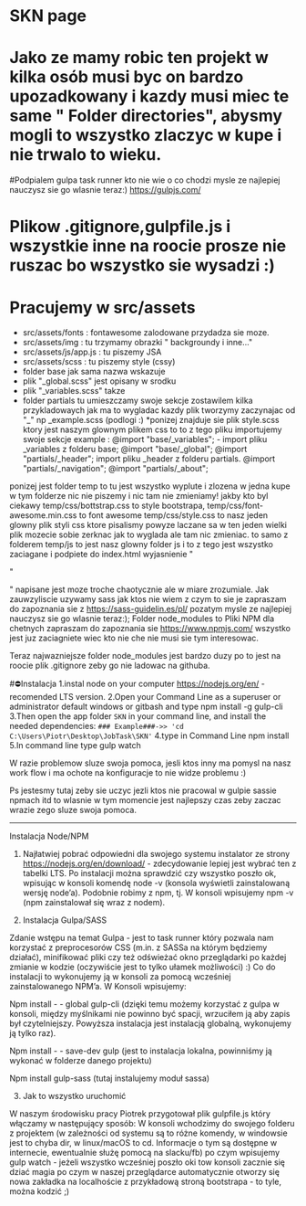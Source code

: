 # SKN page

# Jako ze mamy robic ten projekt w kilka osób musi byc on bardzo upozadkowany i kazdy musi miec te same " Folder directories", abysmy mogli to wszystko zlaczyc w kupe i nie trwalo to wieku.

#Podpialem gulpa task runner kto nie wie o co chodzi mysle ze najlepiej nauczysz sie go wlasnie teraz:)
https://gulpjs.com/

# Plikow .gitignore,gulpfile.js i wszystkie inne na roocie prosze nie ruszac bo wszystko sie wysadzi :)

# Pracujemy w src/assets

* src/assets/fonts : fontawesome zalodowane przydadza sie moze.
* src/assets/img : tu trzymamy obrazki " backgroundy i inne..."
* src/assets/js/app.js : tu piszemy JSA
* src/assets/scss : tu piszemy style (cssy)
* folder base jak sama nazwa wskazuje
* plik "\_global.scss" jest opisany w srodku
* plik "\_variables.scss" takze
* folder partials tu umieszczamy swoje sekcje zostawilem kilka przykladowaych jak ma to wygladac kazdy plik tworzymy zaczynajac od "\_" np \_example.scss (podlogi :)
  \*ponizej znajduje sie plik style.scss ktory jest naszym glownym plikem css to to z tego pliku importujemy swoje sekcje example :
  @import "base/\_variables"; - import pliku \_variables z folderu base;
  @import "base/\_global";
  @import "partials/\_header"; import pliku \_header z folderu partials.
  @import "partials/\_navigation";
  @import "partials/\_about";

ponizej jest folder temp to tu jest wszystko wyplute i zlozena w jedna kupe w tym folderze nic nie piszemy i nic tam nie zmieniamy!
jakby kto byl ciekawy temp/css/bottstrap.css to style bootstrapa,
temp/css/font-awesome.min.css to font awesome
temp/css/style.css to nasz jeden glowny plik styli css ktore pisalismy powyze laczane sa w ten jeden wielki plik mozecie sobie zerknac jak to wyglada ale tam nic zmieniac.
to samo z folderem temp/js to jest nasz glowny folder js i to z tego jest wszystko zaciagane i podpiete do index.html
wyjasnienie
"

 <script src="temp/js/jquery.min.js"></script>

 <script src="temp/js/popper.min.js"></script>

 <script src="temp/js/bootstrap.min.js"></script>

 <script src="temp/js/app.js"></script>"

"
napisane jest moze troche chaotycznie ale w miare zrozumiale.
Jak zauwzyliscie uzywamy sass jak ktos nie wiem z czym to sie je zapraszam do zapoznania sie z https://sass-guidelin.es/pl/ pozatym mysle ze najlepiej nauczysz sie go wlasnie teraz:);
Folder node_modules to Pliki NPM dla chetnych zapraszam do zapoznania sie https://www.npmjs.com/
wszystko jest juz zaciagniete wiec kto nie che nie musi sie tym interesowac.

Teraz najwazniejsze folder node_modules jest bardzo duzy po to jest na roocie plik .gitignore zeby go nie ladowac na githuba.

#⛔Instalacja
1.instal node on your computer https://nodejs.org/en/ - recomended LTS version.
2.Open your Command Line as a superuser or administrator default windows or gitbash and type npm install -g gulp-cli
3.Then open the app folder `SKN` in your command line, and install the needed dependencies: `### Example###->> 'cd C:\Users\Piotr\Desktop\JobTask\SKN'`
4.type in Command Line npm install
5.In command line type gulp watch

W razie problemow sluze swoja pomoca, jesli ktos inny ma pomysl na nasz work flow i ma ochote na konfiguracje to nie widze problemu :)



Ps jestesmy tutaj zeby sie uczyc jezli ktos nie pracowal w gulpie sassie npmach itd to wlasnie w tym momencie jest najlepszy czas zeby zaczac wrazie zego sluze swoja pomoca.

-------------------------------------------------------------------------------
Instalacja Node/NPM

1. Najłatwiej pobrać odpowiedni dla swojego systemu instalator ze strony https://nodejs.org/en/download/ - zdecydowanie lepiej jest wybrać ten z tabelki LTS. Po instalacji można sprawdzić czy wszystko poszło ok, wpisując w konsoli komendę node -v (konsola wyświetli zainstalowaną wersję node’a). Podobnie robimy z npm, tj. W konsoli wpisujemy npm -v (npm zainstalował się wraz z nodem).

2. Instalacja Gulpa/SASS

Zdanie wstępu na temat Gulpa - jest to task runner który pozwala nam korzystać z preprocesorów CSS (m.in. z SASSa na którym będziemy działać), minifikować pliki czy też odświeżać okno przeglądarki po każdej zmianie w kodzie (oczywiście jest to tylko ułamek możliwości) :) Co do instalacji to wykonujemy ją w konsoli za pomocą wcześniej zainstalowanego NPM’a. W Konsoli wpisujemy:

Npm install - - global gulp-cli (dzięki temu możemy korzystać z gulpa w konsoli, między myślnikami nie powinno być spacji, wrzuciłem ją aby zapis był czytelniejszy. Powyższa instalacja jest instalacją globalną, wykonujemy ją tylko raz).

Npm install  - - save-dev gulp (jest to instalacja lokalna, powinniśmy ją wykonać w folderze danego projektu)

Npm install gulp-sass (tutaj instalujemy moduł sassa)

3. Jak to wszystko uruchomić

W naszym środowisku pracy Piotrek przygotował plik gulpfile.js który włączamy w następujący sposób:
W konsoli wchodzimy do swojego folderu z projektem (w zależności od systemu są to różne komendy, w windowsie jest to chyba dir, w linux/macOS to cd. Informacje o tym są dostępne w internecie, ewentualnie służę pomocą na slacku/fb) po czym wpisujemy gulp watch - jeżeli wszystko wcześniej poszło oki tow konsoli zacznie się dziać magia po czym w naszej przeglądarce automatycznie otworzy się nowa zakładka na localhoście z przykładową stroną bootstrapa - to tyle, można kodzić ;)
